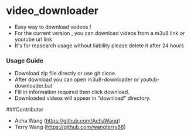 # video_downloader
* Easy way to download vedeos ! 
* For the current version , you can download videos from a m3u8 link or youtube url link
* It's for reasearch usage without liability please delete it after 24 hours 

### Usage Guide
* Download zip file directly or use git clone.
* After download you can open m3u8-downloader or youtub-downloader.bat 
* Fill in information required then click download.
* Downloaded videos will appear in "download" directory.

###Contributor
* Acha Wang (https://github.com/AchaWang)
* Terry Wang (https://github.com/wangterry88)
